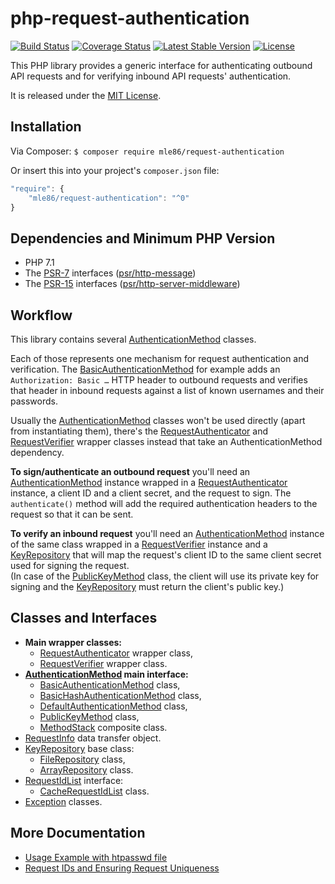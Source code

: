 # php-request-authentication

[![Build Status](https://travis-ci.org/mle86/php-request-authentication.svg?branch=master)](https://travis-ci.org/mle86/php-request-authentication)
[![Coverage Status](https://coveralls.io/repos/github/mle86/php-request-authentication/badge.svg?branch=master)](https://coveralls.io/github/mle86/php-request-authentication?branch=master)
[![Latest Stable Version](https://poser.pugx.org/mle86/request-authentication/version)](https://packagist.org/packages/mle86/request-authentication)
[![License](https://poser.pugx.org/mle86/request-authentication/license)](https://packagist.org/packages/mle86/request-authentication)

This PHP library provides a generic interface for authenticating outbound API requests
and for verifying inbound API requests' authentication.

It is released under the [MIT License](https://opensource.org/licenses/MIT).


## Installation

Via Composer:  `$ composer require mle86/request-authentication`

Or insert this into your project's `composer.json` file:

```js
"require": {
    "mle86/request-authentication": "^0"
}
```


## Dependencies and Minimum PHP Version

- PHP 7.1
- The [PSR-7](https://www.php-fig.org/psr/psr-7/) interfaces ([psr/http-message](https://github.com/php-fig/http-message))
- The [PSR-15](https://www.php-fig.org/psr/psr-15/) interfaces ([psr/http-server-middleware](https://github.com/php-fig/http-server-handler))


## Workflow

This library contains several [AuthenticationMethod] classes.

Each of those represents one mechanism for request authentication and verification.
The [BasicAuthenticationMethod] for example adds an `Authorization: Basic …` HTTP header to outbound requests
and verifies that header in inbound requests against a list of known usernames and their passwords.

Usually the [AuthenticationMethod] classes won't be used directly
(apart from instantiating them),
there's the [RequestAuthenticator] and [RequestVerifier] wrapper classes instead
that take an AuthenticationMethod dependency.

**To sign/authenticate an outbound request**
you'll need an [AuthenticationMethod] instance
wrapped in a [RequestAuthenticator] instance,
a client ID and a client secret,
and the request to sign.
The `authenticate()` method will add
the required authentication headers
to the request
so that it can be sent.

**To verify an inbound request**
you'll need an [AuthenticationMethod] instance of the same class
wrapped in a [RequestVerifier] instance
and a [KeyRepository] that will map the request's client ID
to the same client secret used for signing the request.  
(In case of the [PublicKeyMethod] class,
the client will use its private key for signing
and the [KeyRepository] must return the client's public key.)


## Classes and Interfaces

* **Main wrapper classes:**
    * [RequestAuthenticator] wrapper class,
    * [RequestVerifier] wrapper class.
* **[AuthenticationMethod] main interface:**
    * [BasicAuthenticationMethod] class,
    * [BasicHashAuthenticationMethod] class,
    * [DefaultAuthenticationMethod] class,
    * [PublicKeyMethod] class,
    * [MethodStack] composite class.
* [RequestInfo] data transfer object.
* [KeyRepository] base class:
    * [FileRepository] class,
    * [ArrayRepository] class.
* [RequestIdList] interface:
    * [CacheRequestIdList] class.
* [Exception] classes.


## More Documentation

* [Usage Example with htpasswd file](doc/Example_htpasswd.md)
* [Request IDs and Ensuring Request Uniqueness](doc/Request_IDs.md)


[RequestAuthenticator]: doc/Class_RequestAuthenticator.md
[RequestVerifier]: doc/Class_RequestVerifier.md
[AuthenticationMethod]: doc/Class_AuthenticationMethod.md
[BasicAuthenticationMethod]: doc/Class_BasicAuthenticationMethod.md
[BasicHashAuthenticationMethod]: doc/Class_BasicHashAuthenticationMethod.md
[DefaultAuthenticationMethod]: doc/Class_DefaultAuthenticationMethod.md
[PublicKeyMethod]: doc/Class_PublicKeyMethod.md
[RequestInfo]: doc/Class_RequestInfo.md
[KeyRepository]: doc/Class_KeyRepository.md
[ArrayRepository]: doc/Class_ArrayRepository.md
[FileRepository]: doc/Class_FileRepository.md
[Exception]: doc/Exceptions.md
[MethodStack]: doc/Class_MethodStack.md
[RequestIdList]: doc/Class_RequestIdList.md
[CacheRequestIdList]: doc/Class_CacheRequestIdList.md
